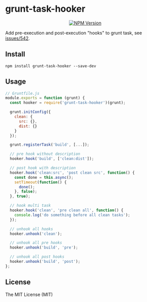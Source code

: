 # grunt-task-hooker

<p align="center">
  <a href="https://www.npmjs.com/package/grunt-task-hooker"><img alt="NPM Version" src="https://img.shields.io/npm/v/grunt-task-hooker.svg?style=flat"/></a>
</p>

Add pre-execution and post-execution "hooks" to grunt task, see [issues/542](https://github.com/gruntjs/grunt/issues/542).

## Install

```
npm install grunt-task-hooker --save-dev
```

## Usage

```js
// Gruntfile.js
module.exports = function (grunt) {
  const hooker = require('grunt-task-hooker')(grunt);

  grunt.initConfig({
    clean: {
      src: {},
      dist: {}
    }
  });

  grunt.registerTask('build', [...]);

  // pre hook without description
  hooker.hook('build', ['clean:dist']);

  // post hook with description
  hooker.hook('clean:src', 'post clean src', function() {
    const done = this.async();
    setTimeout(function() {
      done();
    }, false);
  }, true);

  // hook multi task
  hooker.hook('clean', 'pre clean all', function() {
    console.log('do something before all clean tasks');
  });

  // unhook all hooks
  hooker.unhook('clean');

  // unhook all pre hooks
  hooker.unhook('build', 'pre');

  // unhook all post hooks
  hooker.unhook('build', 'post');
};
```

## License

The MIT License (MIT)

